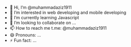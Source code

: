 - 👋 Hi, I’m @muhammadaziz1911
- 👀 I’m interested in web developing and mobile developing
- 🌱 I’m currently learning Javascript
- 💞️ I’m looking to collaborate on ...
- 📫 How to reach me t.me: @muhammadaziz1911
- 😄 Pronouns: ...
- ⚡ Fun fact: ...

<!---
muhammadaziz1911/muhammadaziz1911 is a ✨ special ✨ repository because its `README.md` (this file) appears on your GitHub profile.
You can click the Preview link to take a look at your changes.
--->
